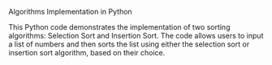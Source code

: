 Algorithms Implementation in Python

This Python code demonstrates the implementation of two sorting algorithms: Selection Sort and Insertion Sort. The code allows users to input a list of numbers and then sorts the list using either the selection sort or insertion sort algorithm, based on their choice.